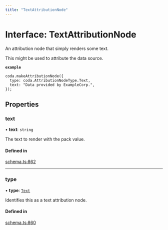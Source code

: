 ```yaml
---
title: "TextAttributionNode"
---
```

# Interface: TextAttributionNode

An attribution node that simply renders some text.

This might be used to attribute the data source.

**`example`**
```
coda.makeAttributionNode({
  type: coda.AttributionNodeType.Text,
  text: "Data provided by ExampleCorp.",
});
```

## Properties

### text

• **text**: `string`

The text to render with the pack value.

#### Defined in

[schema.ts:862](https://github.com/coda/packs-sdk/blob/main/schema.ts#L862)

___

### type

• **type**: [`Text`](../enums/AttributionNodeType.md#text)

Identifies this as a text attribution node.

#### Defined in

[schema.ts:860](https://github.com/coda/packs-sdk/blob/main/schema.ts#L860)
